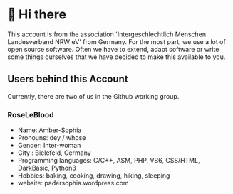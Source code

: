 # 👋  Hi there
This account is from the association 'Intergeschlechtlich Menschen Landesverband NRW eV' from Germany. For the most part, we use a lot of open source software. 
Often we have to extend, adapt software or write some things ourselves that we have decided to make this available to you. 

## Users behind this Account 
Currently, there are two of us in the Github working group. 

### RoseLeBlood 
- Name: Amber-Sophia
- Pronouns: dey / whose
- Gender: Inter-woman
- City : Bielefeld, Germany
- Programming languages: C/C++, ASM, PHP, VB6, CSS/HTML, DarkBasic, Python3
- Hobbies: baking, cooking, drawing, hiking, sleeping
- website: padersophia.wordpress.com 
